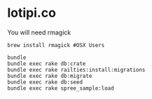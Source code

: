 lotipi.co
========

You will need rmagick

```shell
brew install rmagick #OSX Users
```

```shell
bundle
bundle exec rake db:crate
bundle exec rake railties:install:migrations
bundle exec rake db:migrate
bundle exec rake db:seed
bundle exec rake spree_sample:load
```
